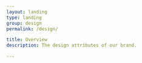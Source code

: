 ```yaml
---
layout: landing
type: landing
group: design
permalink: /design/

title: Overview
description: The design attributes of our brand.

---
```


